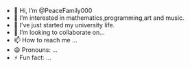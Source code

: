 - 👋 Hi, I’m @PeaceFamily000
- 👀 I’m interested in mathematics,programming,art and music.
- 🌱 I've just started my university life.
- 💞️ I’m looking to collaborate on...
- 📫 How to reach me ...
- 😄 Pronouns: ...
- ⚡ Fun fact: ...

<!---
PeaceFamily000/PeaceFamily000 is a ✨ special ✨ repository because its `README.md` (this file) appears on your GitHub profile.
You can click the Preview link to take a look at your changes.
--->

